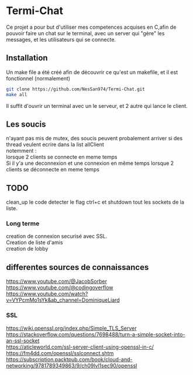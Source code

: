 # Termi-Chat

Ce projet a pour but d'utiliser mes competences acquises en C,afin de pouvoir faire un chat sur le terminal, avec un server qui "gère" les messages, et les utilisateurs qui se connecte. 

## Installation

Un make file a été créé afin de découvrir ce qu'est un makefile, et il est fonctionnel (normalement)

```bash
git clone https://github.com/NesSan974/Termi-Chat.git
make all
```
Il suffit d'ouvrir un terminal avec un le serveur, et 2 autre qui lance le client.

## Les soucis



n'ayant pas mis de mutex, des soucis peuvent probalement arriver si des thread veulent ecrire dans la list allClient  
notemment :  
lorsque 2 clients se connecte en meme temps  
Si il y'a une deconnexion et une connexion en même temps
lorsque 2 clients se déconnecte en meme temps  


## TODO

clean_up le code
detecter le flag ctrl+c et shutdown tout les sockets de la liste.  

### Long terme

creation de connexion securisé avec SSL.  
Creation de liste d'amis  
creation de lobby  


## differentes sources de connaissances

<https://www.youtube.com/@JacobSorber>  
<https://www.youtube.com/@codingoverflow>  
<https://www.youtube.com/watch?v=VYPcmMo1sYk&ab_channel=DominiqueLiard>  

### SSL
https://wiki.openssl.org/index.php/Simple_TLS_Server  
https://stackoverflow.com/questions/7698488/turn-a-simple-socket-into-an-ssl-socket  
https://aticleworld.com/ssl-server-client-using-openssl-in-c/    
https://fm4dd.com/openssl/sslconnect.shtm  
https://subscription.packtpub.com/book/cloud-and-networking/9781789349863/9/ch09lvl1sec90/openssl  
